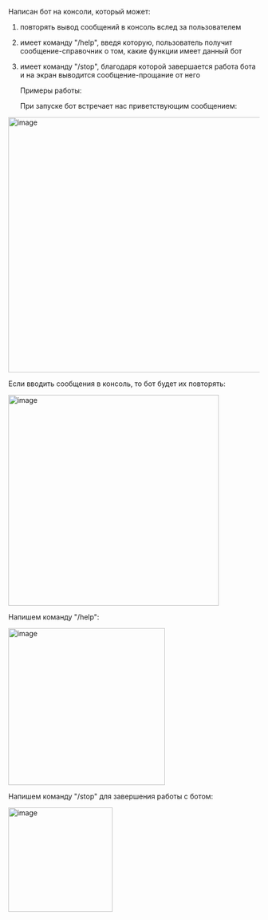 Написан бот на консоли, который может:
1) повторять вывод сообщений в консоль вслед за пользователем
2) имеет команду "/help", введя которую, пользователь получит сообщение-справочник о том, какие функции имеет данный бот
3) имеет команду "/stop", благодаря которой завершается работа бота и на экран выводится сообщение-прощание от него

   Примеры работы:

    При запуске бот встречает нас приветствующим сообщением:



<img width="511" alt="image" src="https://github.com/MakaronynaZavtrak/Semenov_Salamakhin_edition/assets/114348027/6a71b17d-bd9f-4218-9610-98df200350bc">

Если вводить сообщения в консоль, то бот будет их повторять:



<img width="422" alt="image" src="https://github.com/MakaronynaZavtrak/Semenov_Salamakhin_edition/assets/114348027/18a62f4a-f98d-498f-9d44-50ad0aab0b52">

Напишем команду "/help":



<img width="314" alt="image" src="https://github.com/MakaronynaZavtrak/Semenov_Salamakhin_edition/assets/114348027/45fe0462-9521-456c-b382-c19a95ce75c4">

Напишем команду "/stop" для завершения работы с ботом:



<img width="209" alt="image" src="https://github.com/MakaronynaZavtrak/Semenov_Salamakhin_edition/assets/114348027/f4ecaeed-e454-4beb-897a-26a5fa3d9c9a">


